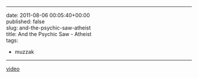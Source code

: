 
---
date: 2011-08-06 00:05:40+00:00  
published: false  
slug: and-the-psychic-saw-atheist  
title: And the Psychic Saw - Atheist  
tags:  
- muzzak  

---
  
  
 [video](http://www.youtube.com/embed/6TajIq9I8BA)  
